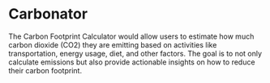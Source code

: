 # Carbonator
The Carbon Footprint Calculator would allow users to estimate how much carbon dioxide (CO2) they are emitting based on activities like transportation, energy usage, diet, and other factors. The goal is to not only calculate emissions but also provide actionable insights on how to reduce their carbon footprint.
